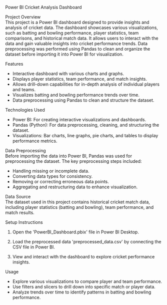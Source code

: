  Power BI Cricket Analysis Dashboard  

 Project Overview  
This project is a Power BI dashboard designed to provide insights and analysis of cricket data. The dashboard showcases various visualizations, such as batting and bowling performance, player statistics, team comparisons, and historical match data. It allows users to interact with the data and gain valuable insights into cricket performance trends. Data preprocessing was performed using Pandas to clean and organize the dataset before importing it into Power BI for visualization.

 Features  
- Interactive dashboard with various charts and graphs.  
- Displays player statistics, team performance, and match insights.  
- Allows drill-down capabilities for in-depth analysis of individual players and teams.  
- Visualizes batting and bowling performance trends over time.  
- Data preprocessing using Pandas to clean and structure the dataset.

 Technologies Used  
- Power BI: For creating interactive visualizations and dashboards.  
- Pandas (Python): For data preprocessing, cleaning, and structuring the dataset.    
- Visualizations: Bar charts, line graphs, pie charts, and tables to display performance metrics.  

 Data Preprocessing  
Before importing the data into Power BI, Pandas was used for preprocessing the dataset. The key preprocessing steps included:  
- Handling missing or incomplete data.  
- Converting data types for consistency.  
- Removing or correcting erroneous data points.  
- Aggregating and restructuring data to enhance visualization.  

 Data Source  
The dataset used in this project contains historical cricket match data, including player statistics (batting and bowling), team performance, and match results.  


 Setup Instructions    

1. Open the 'PowerBI_Dashboard.pbix' file in Power BI Desktop.  

2. Load the preprocessed data 'preprocessed_data.csv' by connecting the CSV file in Power BI.  

3. View and interact with the dashboard to explore cricket performance insights.  

 Usage  
- Explore various visualizations to compare player and team performance.  
- Use filters and slicers to drill down into specific match or player data.  
- Analyze trends over time to identify patterns in batting and bowling performance.  


